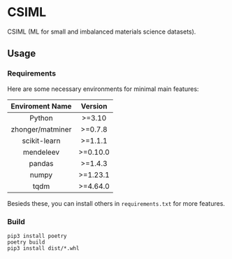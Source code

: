 # CSIML

CSIML (ML for small and imbalanced materials science datasets).

## Usage

### Requirements

Here are some necessary environments for minimal main features:

| Enviroment Name | Version |
| :---: | :---: |
| Python | >=3.10 |
| zhonger/matminer | >=0.7.8 |
| scikit-learn | >=1.1.1 |
| mendeleev | >=0.10.0 |
| pandas | >=1.4.3 |
| numpy | >=1.23.1 |
| tqdm | >=4.64.0 |

Besieds these, you can install others in `requirements.txt` for more features.

### Build

```shell
pip3 install poetry
poetry build
pip3 install dist/*.whl
```
